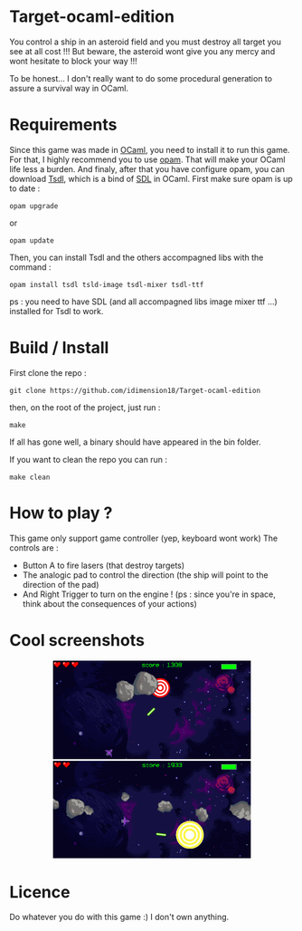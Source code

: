 # Target-ocaml-edition
You control a ship in an asteroid field and you must destroy all target you see at all cost !!!
But beware, the asteroid wont give you any mercy and wont hesitate to block your way !!!

To be honest... I don't really want to do some procedural generation to assure a survival way in OCaml. 

# Requirements
Since this game was made in [OCaml](https://ocaml.org/), you need to install it to run this game.
For that, I highly recommend you to use [opam](https://opam.ocaml.org/). That will make your OCaml life less a burden.
And finaly, after that you have configure opam, you can download [Tsdl](https://ocaml.org/p/tsdl/latest/CHANGES.md.html), which is a bind of [SDL](https://www.libsdl.org/) in OCaml.
First make sure opam is up to date : 
```
opam upgrade
```
or
```
opam update
```
Then, you can install Tsdl and the others accompagned libs with the command :

```
opam install tsdl tsld-image tsdl-mixer tsdl-ttf
```
ps : you need to have SDL (and all accompagned libs image mixer ttf ...) installed for Tsdl to work.

# Build / Install
First clone the repo :
```
git clone https://github.com/idimension18/Target-ocaml-edition
```
then, on the root of the project, just run :
```
make
```
If all has gone well, a binary should have appeared in the bin folder.

If you want to clean the repo you can run :
```
make clean
```

# How to play ?
This game only support game controller (yep, keyboard wont work)
The controls are :
- Button A to fire lasers (that destroy targets)
- The analogic pad to control the direction (the ship will point to the direction of the pad)
- And Right Trigger to turn on the engine ! (ps : since you're in space, think about the consequences of your actions)

# Cool screenshots 
<p align="center">
  <img src="data/images/screen1.png" width="350" title="Cool screenshot 1">
  <img src="data/images/screen3.png" width="350" title="Cool screenshot 2">
</p>

# Licence
Do whatever you do with this game :) I don't own anything.

